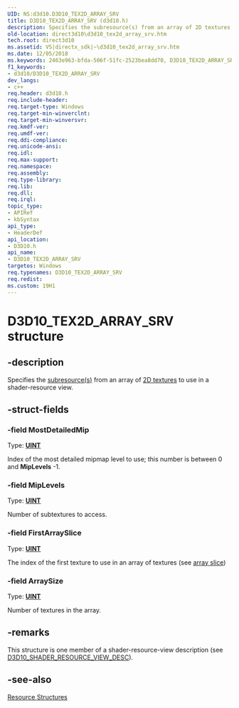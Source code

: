 ```yaml
---
UID: NS:d3d10.D3D10_TEX2D_ARRAY_SRV
title: D3D10_TEX2D_ARRAY_SRV (d3d10.h)
description: Specifies the subresource(s) from an array of 2D textures to use in a shader-resource view.
old-location: direct3d10\d3d10_tex2d_array_srv.htm
tech.root: direct3d10
ms.assetid: VS|directx_sdk|~\d3d10_tex2d_array_srv.htm
ms.date: 12/05/2018
ms.keywords: 2463e963-bfda-506f-51fc-2523bea8dd70, D3D10_TEX2D_ARRAY_SRV, D3D10_TEX2D_ARRAY_SRV structure [Direct3D 10], d3d10/D3D10_TEX2D_ARRAY_SRV, direct3d10.d3d10_tex2d_array_srv
f1_keywords:
- d3d10/D3D10_TEX2D_ARRAY_SRV
dev_langs:
- c++
req.header: d3d10.h
req.include-header: 
req.target-type: Windows
req.target-min-winverclnt: 
req.target-min-winversvr: 
req.kmdf-ver: 
req.umdf-ver: 
req.ddi-compliance: 
req.unicode-ansi: 
req.idl: 
req.max-support: 
req.namespace: 
req.assembly: 
req.type-library: 
req.lib: 
req.dll: 
req.irql: 
topic_type:
- APIRef
- kbSyntax
api_type:
- HeaderDef
api_location:
- D3D10.h
api_name:
- D3D10_TEX2D_ARRAY_SRV
targetos: Windows
req.typenames: D3D10_TEX2D_ARRAY_SRV
req.redist: 
ms.custom: 19H1
---
```


# D3D10_TEX2D_ARRAY_SRV structure


## -description


Specifies the <a href="https://docs.microsoft.com/windows/desktop/direct3d10/d3d10-graphics-programming-guide-resources-types">subresource(s)</a> from an array of <a href="https://docs.microsoft.com/windows/desktop/direct3d10/d3d10-graphics-programming-guide-resources-types">2D textures</a> to use in a shader-resource view.


## -struct-fields




### -field MostDetailedMip

Type: <b><a href="https://docs.microsoft.com/windows/desktop/WinProg/windows-data-types">UINT</a></b>

Index of the most detailed mipmap level to use; this number is between 0 and <b>MipLevels</b> -1.


### -field MipLevels

Type: <b><a href="https://docs.microsoft.com/windows/desktop/WinProg/windows-data-types">UINT</a></b>

Number of subtextures to access.


### -field FirstArraySlice

Type: <b><a href="https://docs.microsoft.com/windows/desktop/WinProg/windows-data-types">UINT</a></b>

The index of the first texture to use in an array of textures (see <a href="https://docs.microsoft.com/windows/desktop/direct3d10/d3d10-graphics-programming-guide-resources-types">array slice</a>)


### -field ArraySize

Type: <b><a href="https://docs.microsoft.com/windows/desktop/WinProg/windows-data-types">UINT</a></b>

Number of textures in the array.


## -remarks



This structure is one member of a shader-resource-view description (see <a href="https://docs.microsoft.com/windows/desktop/api/d3d10/ns-d3d10-d3d10_shader_resource_view_desc">D3D10_SHADER_RESOURCE_VIEW_DESC</a>).




## -see-also




<a href="https://docs.microsoft.com/windows/desktop/direct3d10/d3d10-graphics-reference-resource-structures">Resource Structures</a>
 

 

